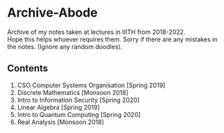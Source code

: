 # Archive-Abode
Archive of my notes taken at lectures in IIITH from 2018-2022. <br>
Hope this helps whoever requires them. Sorry if there are any mistakes in the notes. (Ignore any random doodles). 

## Contents

1. CSO Computer Systems Organisation [Spring 2019]
2. Discrete Mathematics              [Monsoon 2018]
3. Intro to Information Security     [Spring 2020]
4. Linear Algebra                    [Spring 2019]
5. Intro to Quantum Computing        [Spring 2020]
6. Real Analysis                     [Monsoon 2018]



<!-- | No.   |      Course      |  Year |
|----------|:-------------:|------:|
| 1 |  CSO Computer Systems Organisation | Spring 2019 |
| 2 |    Discrete Mathematics   |   Monsoon 2018 |
| 3 | Intro to Information Security |    Spring 2020 |
| 4 | Linear Algebra |    Spring 2019 |
| 5 | Intro to Quantum Computing |    Spring 2020 |
| 6 | Real Analysis  |    Monsson 2018 | -->
